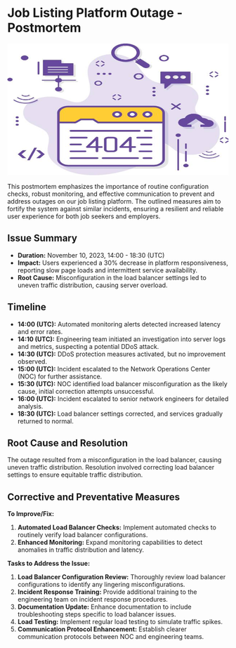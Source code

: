 # Job Listing Platform Outage - Postmortem

<p align="center">
   <img src="two.jpg" alt="Porgram outage" width="600" height="300">
</p>


This postmortem emphasizes the importance of routine configuration checks, robust monitoring, and effective communication to prevent and address outages on our job listing platform. The outlined measures aim to fortify the system against similar incidents, ensuring a resilient and reliable user experience for both job seekers and employers.



## Issue Summary
- **Duration:** November 10, 2023, 14:00 - 18:30 (UTC)
- **Impact:** Users experienced a 30% decrease in platform responsiveness, reporting slow page loads and intermittent service availability.
- **Root Cause:** Misconfiguration in the load balancer settings led to uneven traffic distribution, causing server overload.

## Timeline
- **14:00 (UTC):** Automated monitoring alerts detected increased latency and error rates.
- **14:10 (UTC):** Engineering team initiated an investigation into server logs and metrics, suspecting a potential DDoS attack.
- **14:30 (UTC):** DDoS protection measures activated, but no improvement observed.
- **15:00 (UTC):** Incident escalated to the Network Operations Center (NOC) for further assistance.
- **15:30 (UTC):** NOC identified load balancer misconfiguration as the likely cause, initial correction attempts unsuccessful.
- **16:00 (UTC):** Incident escalated to senior network engineers for detailed analysis.
- **18:30 (UTC):** Load balancer settings corrected, and services gradually returned to normal.

## Root Cause and Resolution
The outage resulted from a misconfiguration in the load balancer, causing uneven traffic distribution. Resolution involved correcting load balancer settings to ensure equitable traffic distribution.

## Corrective and Preventative Measures
**To Improve/Fix:**
1. **Automated Load Balancer Checks:** Implement automated checks to routinely verify load balancer configurations.
2. **Enhanced Monitoring:** Expand monitoring capabilities to detect anomalies in traffic distribution and latency.
  
**Tasks to Address the Issue:**
1. **Load Balancer Configuration Review:** Thoroughly review load balancer configurations to identify any lingering misconfigurations.
2. **Incident Response Training:** Provide additional training to the engineering team on incident response procedures.
3. **Documentation Update:** Enhance documentation to include troubleshooting steps specific to load balancer issues.
4. **Load Testing:** Implement regular load testing to simulate traffic spikes.
5. **Communication Protocol Enhancement:** Establish clearer communication protocols between NOC and engineering teams.

